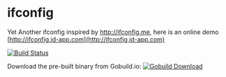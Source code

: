 ifconfig
========

Yet Another ifconfig inspired by http://ifconfig.me, here is an online demo [http://ifconfig.jd-app.com](http://ifconfig.jd-app.com)

[![Build Status](https://secure.travis-ci.org/missdeer/ifconfig.png)](https://travis-ci.org/missdeer/ifconfig)

Download the pre-built binary from Gobuild.io:
[![Gobuild Download](http://beta.gobuild.io/badge/github.com/missdeer/ifconfig/download.png)](http://beta.gobuild.io/github.com/missdeer/ifconfig)
